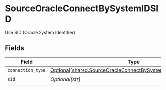 # SourceOracleConnectBySystemIDSID

Use SID (Oracle System Identifier)


## Fields

| Field                                                                                                                                        | Type                                                                                                                                         | Required                                                                                                                                     | Description                                                                                                                                  |
| -------------------------------------------------------------------------------------------------------------------------------------------- | -------------------------------------------------------------------------------------------------------------------------------------------- | -------------------------------------------------------------------------------------------------------------------------------------------- | -------------------------------------------------------------------------------------------------------------------------------------------- |
| `connection_type`                                                                                                                            | [Optional[shared.SourceOracleConnectBySystemIDSIDConnectionType]](undefined/models/shared/sourceoracleconnectbysystemidsidconnectiontype.md) | :heavy_minus_sign:                                                                                                                           | N/A                                                                                                                                          |
| `sid`                                                                                                                                        | *Optional[str]*                                                                                                                              | :heavy_check_mark:                                                                                                                           | N/A                                                                                                                                          |